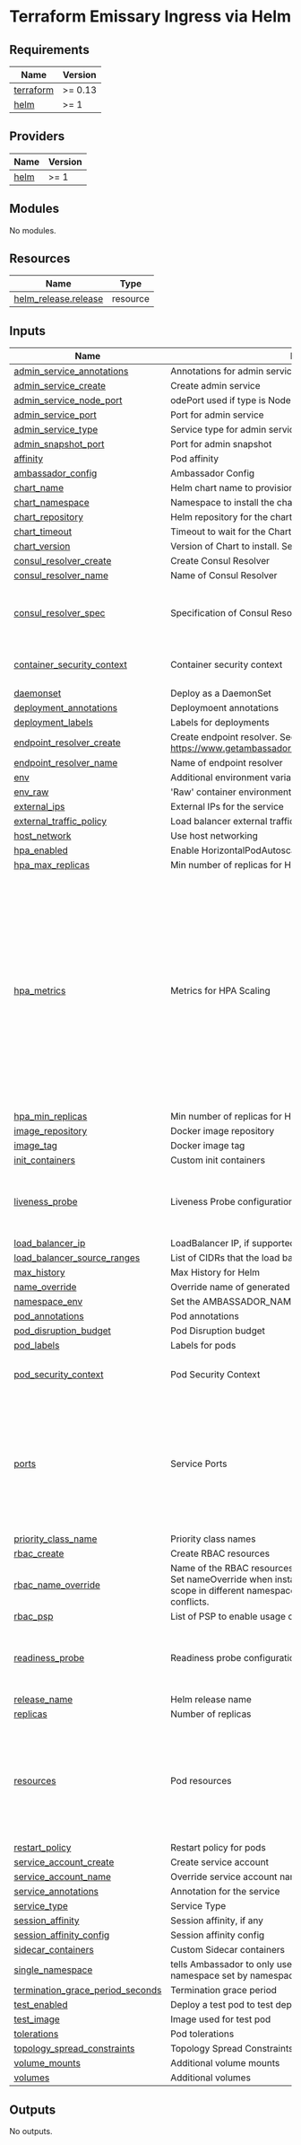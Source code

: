 # Terraform Emissary Ingress via Helm

## Requirements

| Name | Version |
|------|---------|
| <a name="requirement_terraform"></a> [terraform](#requirement\_terraform) | >= 0.13 |
| <a name="requirement_helm"></a> [helm](#requirement\_helm) | >= 1 |

## Providers

| Name | Version |
|------|---------|
| <a name="provider_helm"></a> [helm](#provider\_helm) | >= 1 |

## Modules

No modules.

## Resources

| Name | Type |
|------|------|
| [helm_release.release](https://registry.terraform.io/providers/hashicorp/helm/latest/docs/resources/release) | resource |

## Inputs

| Name | Description | Type | Default | Required |
|------|-------------|------|---------|:--------:|
| <a name="input_admin_service_annotations"></a> [admin\_service\_annotations](#input\_admin\_service\_annotations) | Annotations for admin service | `map` | `{}` | no |
| <a name="input_admin_service_create"></a> [admin\_service\_create](#input\_admin\_service\_create) | Create admin service | `bool` | `true` | no |
| <a name="input_admin_service_node_port"></a> [admin\_service\_node\_port](#input\_admin\_service\_node\_port) | odePort used if type is NodePort | `number` | `38877` | no |
| <a name="input_admin_service_port"></a> [admin\_service\_port](#input\_admin\_service\_port) | Port for admin service | `number` | `8877` | no |
| <a name="input_admin_service_type"></a> [admin\_service\_type](#input\_admin\_service\_type) | Service type for admin service | `string` | `"ClusterIP"` | no |
| <a name="input_admin_snapshot_port"></a> [admin\_snapshot\_port](#input\_admin\_snapshot\_port) | Port for admin snapshot | `number` | `8005` | no |
| <a name="input_affinity"></a> [affinity](#input\_affinity) | Pod affinity | `map` | `{}` | no |
| <a name="input_ambassador_config"></a> [ambassador\_config](#input\_ambassador\_config) | Ambassador Config | `string` | `""` | no |
| <a name="input_chart_name"></a> [chart\_name](#input\_chart\_name) | Helm chart name to provision | `string` | `"ambassador"` | no |
| <a name="input_chart_namespace"></a> [chart\_namespace](#input\_chart\_namespace) | Namespace to install the chart into | `string` | `"default"` | no |
| <a name="input_chart_repository"></a> [chart\_repository](#input\_chart\_repository) | Helm repository for the chart | `string` | `"https://getambassador.io"` | no |
| <a name="input_chart_timeout"></a> [chart\_timeout](#input\_chart\_timeout) | Timeout to wait for the Chart to be deployed. | `number` | `300` | no |
| <a name="input_chart_version"></a> [chart\_version](#input\_chart\_version) | Version of Chart to install. Set to empty to install the latest version | `string` | `"6.7.0"` | no |
| <a name="input_consul_resolver_create"></a> [consul\_resolver\_create](#input\_consul\_resolver\_create) | Create Consul Resolver | `bool` | `false` | no |
| <a name="input_consul_resolver_name"></a> [consul\_resolver\_name](#input\_consul\_resolver\_name) | Name of Consul Resolver | `string` | `"consul-dc1"` | no |
| <a name="input_consul_resolver_spec"></a> [consul\_resolver\_spec](#input\_consul\_resolver\_spec) | Specification of Consul Resolver | <pre>object({<br>    address    = string,<br>    datacenter = string,<br>  })</pre> | `null` | no |
| <a name="input_container_security_context"></a> [container\_security\_context](#input\_container\_security\_context) | Container security context | `map` | <pre>{<br>  "allowPrivilegeEscalation": false<br>}</pre> | no |
| <a name="input_daemonset"></a> [daemonset](#input\_daemonset) | Deploy as a DaemonSet | `bool` | `false` | no |
| <a name="input_deployment_annotations"></a> [deployment\_annotations](#input\_deployment\_annotations) | Deploymoent annotations | `map` | `{}` | no |
| <a name="input_deployment_labels"></a> [deployment\_labels](#input\_deployment\_labels) | Labels for deployments | `map` | `{}` | no |
| <a name="input_endpoint_resolver_create"></a> [endpoint\_resolver\_create](#input\_endpoint\_resolver\_create) | Create endpoint resolver. See https://www.getambassador.io/docs/latest/topics/running/resolvers/ | `bool` | `false` | no |
| <a name="input_endpoint_resolver_name"></a> [endpoint\_resolver\_name](#input\_endpoint\_resolver\_name) | Name of endpoint resolver | `string` | `"endpoint"` | no |
| <a name="input_env"></a> [env](#input\_env) | Additional environment variables | `map` | `{}` | no |
| <a name="input_env_raw"></a> [env\_raw](#input\_env\_raw) | 'Raw' container environment variables | `list` | `[]` | no |
| <a name="input_external_ips"></a> [external\_ips](#input\_external\_ips) | External IPs for the service | `list` | `[]` | no |
| <a name="input_external_traffic_policy"></a> [external\_traffic\_policy](#input\_external\_traffic\_policy) | Load balancer external traffic policy | `string` | `"Local"` | no |
| <a name="input_host_network"></a> [host\_network](#input\_host\_network) | Use host networking | `bool` | `false` | no |
| <a name="input_hpa_enabled"></a> [hpa\_enabled](#input\_hpa\_enabled) | Enable HorizontalPodAutoscaler | `bool` | `false` | no |
| <a name="input_hpa_max_replicas"></a> [hpa\_max\_replicas](#input\_hpa\_max\_replicas) | Min number of replicas for HPA scaling | `number` | `5` | no |
| <a name="input_hpa_metrics"></a> [hpa\_metrics](#input\_hpa\_metrics) | Metrics for HPA Scaling | `list` | <pre>[<br>  {<br>    "resource": {<br>      "name": "cpu",<br>      "target": {<br>        "averageUtilization": 60,<br>        "type": "Utilization"<br>      }<br>    },<br>    "type": "Resource"<br>  },<br>  {<br>    "resource": {<br>      "name": "memory",<br>      "target": {<br>        "averageUtilization": 60,<br>        "type": "Utilization"<br>      }<br>    },<br>    "type": "Resource"<br>  }<br>]</pre> | no |
| <a name="input_hpa_min_replicas"></a> [hpa\_min\_replicas](#input\_hpa\_min\_replicas) | Min number of replicas for HPA scaling | `number` | `2` | no |
| <a name="input_image_repository"></a> [image\_repository](#input\_image\_repository) | Docker image repository | `string` | `"gcr.io/datawire/emissary"` | no |
| <a name="input_image_tag"></a> [image\_tag](#input\_image\_tag) | Docker image tag | `string` | `"2.1.0"` | no |
| <a name="input_init_containers"></a> [init\_containers](#input\_init\_containers) | Custom init containers | `list` | `[]` | no |
| <a name="input_liveness_probe"></a> [liveness\_probe](#input\_liveness\_probe) | Liveness Probe configuration | `map` | <pre>{<br>  "failureThreshold": 3,<br>  "initialDelaySeconds": 30,<br>  "periodSeconds": 3<br>}</pre> | no |
| <a name="input_load_balancer_ip"></a> [load\_balancer\_ip](#input\_load\_balancer\_ip) | LoadBalancer IP, if supported by the cloud provider | `string` | `""` | no |
| <a name="input_load_balancer_source_ranges"></a> [load\_balancer\_source\_ranges](#input\_load\_balancer\_source\_ranges) | List of CIDRs that the load balancer will accept traffic from | `list` | `[]` | no |
| <a name="input_max_history"></a> [max\_history](#input\_max\_history) | Max History for Helm | `number` | `20` | no |
| <a name="input_name_override"></a> [name\_override](#input\_name\_override) | Override name of generated service | `string` | `null` | no |
| <a name="input_namespace_env"></a> [namespace\_env](#input\_namespace\_env) | Set the AMBASSADOR\_NAMESPACE environment variable | `any` | `null` | no |
| <a name="input_pod_annotations"></a> [pod\_annotations](#input\_pod\_annotations) | Pod annotations | `map` | `{}` | no |
| <a name="input_pod_disruption_budget"></a> [pod\_disruption\_budget](#input\_pod\_disruption\_budget) | Pod Disruption budget | `map` | `{}` | no |
| <a name="input_pod_labels"></a> [pod\_labels](#input\_pod\_labels) | Labels for pods | `map` | `{}` | no |
| <a name="input_pod_security_context"></a> [pod\_security\_context](#input\_pod\_security\_context) | Pod Security Context | `map` | <pre>{<br>  "runAsUser": 8888<br>}</pre> | no |
| <a name="input_ports"></a> [ports](#input\_ports) | Service Ports | `list` | <pre>[<br>  {<br>    "name": "http",<br>    "port": 80,<br>    "targetPort": 8080<br>  },<br>  {<br>    "name": "https",<br>    "port": 443,<br>    "targetPort": 8443<br>  }<br>]</pre> | no |
| <a name="input_priority_class_name"></a> [priority\_class\_name](#input\_priority\_class\_name) | Priority class names | `string` | `""` | no |
| <a name="input_rbac_create"></a> [rbac\_create](#input\_rbac\_create) | Create RBAC resources | `bool` | `true` | no |
| <a name="input_rbac_name_override"></a> [rbac\_name\_override](#input\_rbac\_name\_override) | Name of the RBAC resources defaults to the name of the release. Set nameOverride when installing Ambassador with cluster-wide scope in different namespaces with the same release name to avoid conflicts. | `string` | `""` | no |
| <a name="input_rbac_psp"></a> [rbac\_psp](#input\_rbac\_psp) | List of PSP to enable usage of | `list` | `[]` | no |
| <a name="input_readiness_probe"></a> [readiness\_probe](#input\_readiness\_probe) | Readiness probe configuration | `map` | <pre>{<br>  "failureThreshold": 3,<br>  "initialDelaySeconds": 30,<br>  "periodSeconds": 3<br>}</pre> | no |
| <a name="input_release_name"></a> [release\_name](#input\_release\_name) | Helm release name | `string` | `"ambassador"` | no |
| <a name="input_replicas"></a> [replicas](#input\_replicas) | Number of replicas | `number` | `3` | no |
| <a name="input_resources"></a> [resources](#input\_resources) | Pod resources | `map` | <pre>{<br>  "limits": {<br>    "cpu": "1000m",<br>    "memory": "600Mi"<br>  },<br>  "requests": {<br>    "cpu": "200m",<br>    "memory": "600Mi"<br>  }<br>}</pre> | no |
| <a name="input_restart_policy"></a> [restart\_policy](#input\_restart\_policy) | Restart policy for pods | `string` | `""` | no |
| <a name="input_service_account_create"></a> [service\_account\_create](#input\_service\_account\_create) | Create service account | `bool` | `true` | no |
| <a name="input_service_account_name"></a> [service\_account\_name](#input\_service\_account\_name) | Override service account name | `string` | `""` | no |
| <a name="input_service_annotations"></a> [service\_annotations](#input\_service\_annotations) | Annotation for the service | `map` | `{}` | no |
| <a name="input_service_type"></a> [service\_type](#input\_service\_type) | Service Type | `string` | `"LoadBalancer"` | no |
| <a name="input_session_affinity"></a> [session\_affinity](#input\_session\_affinity) | Session affinity, if any | `string` | `"None"` | no |
| <a name="input_session_affinity_config"></a> [session\_affinity\_config](#input\_session\_affinity\_config) | Session affinity config | `map` | `{}` | no |
| <a name="input_sidecar_containers"></a> [sidecar\_containers](#input\_sidecar\_containers) | Custom Sidecar containers | `list` | `[]` | no |
| <a name="input_single_namespace"></a> [single\_namespace](#input\_single\_namespace) | tells Ambassador to only use resources in the namespace or namespace set by namespace.name | `bool` | `false` | no |
| <a name="input_termination_grace_period_seconds"></a> [termination\_grace\_period\_seconds](#input\_termination\_grace\_period\_seconds) | Termination grace period | `string` | `""` | no |
| <a name="input_test_enabled"></a> [test\_enabled](#input\_test\_enabled) | Deploy a test pod to test deployment | `bool` | `true` | no |
| <a name="input_test_image"></a> [test\_image](#input\_test\_image) | Image used for test pod | `string` | `"busybox"` | no |
| <a name="input_tolerations"></a> [tolerations](#input\_tolerations) | Pod tolerations | `list` | `[]` | no |
| <a name="input_topology_spread_constraints"></a> [topology\_spread\_constraints](#input\_topology\_spread\_constraints) | Topology Spread Constraints for pods | `list` | `[]` | no |
| <a name="input_volume_mounts"></a> [volume\_mounts](#input\_volume\_mounts) | Additional volume mounts | `list` | `[]` | no |
| <a name="input_volumes"></a> [volumes](#input\_volumes) | Additional volumes | `list` | `[]` | no |

## Outputs

No outputs.
